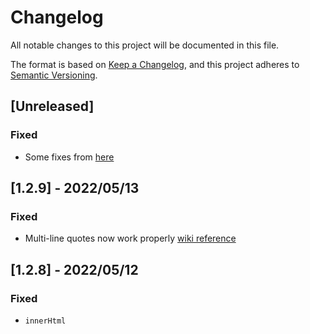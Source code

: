 # Changelog
All notable changes to this project will be documented in this file.

The format is based on [Keep a Changelog](https://keepachangelog.com/en/1.0.0/),
and this project adheres to [Semantic Versioning](https://semver.org/spec/v2.0.0.html).

## [Unreleased]
### Fixed
- Some fixes from [here](https://github.com/ka1tzyu/local-quotes/projects/1#card-82152799)

## [1.2.9] - 2022/05/13
### Fixed
- Multi-line quotes now work properly 
[wiki reference](https://github.com/ka1tzyu/local-quotes/wiki/How-quote-listings-work#-multi-line-quotes)

## [1.2.8] - 2022/05/12
### Fixed
- `innerHtml` <script> execution vulnerability

## [1.2.7] - 2022/05/12
### Fixed
- Grammar issues and setting name

## [1.2.6] - 2022/05/12
### Fixed
- Quotes now in settings, so you can view your first loaded note's quote block without page reload

## [1.2.5] - 2022/05/11
### Fixed
- On slow devices `onLayoutReady` does it work slowly than page render

## [1.2.4] - 2022/05/11
### Added
- Ability to configure quoteVault updating while code block renders

### Changed
- Some movements in settings

### Fixed
- Special notice on `*` validating instead of no authors notice warning
- Quote duplicating

## [1.2.3] - 2022/05/11
### Fixed
- Remove unnecessary notice (dev)

## [1.2.2] - 2022/05/10
### Fixed
- Now quote slicing based on first space position rathar than persistent position

## [1.2.1] - 2022/05/10
### Fixed
- Now author's may contain words in any language

## [1.2.0] - 2022/05/10
### Added
- New modal - `Local Quote Statistics` with basic local quotes' stats
- Ability to inherit listing's style in quote block (enable via settings, off by default)

### Changed
- Danger setting got their own settings category - `Danger Zone`

### Fixed
- You can use markdown (bold/italic style) to your quote's listings headers (`:::**Author**:::`)

## [1.1.1] - 2022/05/10
### Changed
- Auto generated id's length moved to settings
- Search validator now returns special message if there is no valid authors in search

### Fixed
- Constant regular expressions improvements

## [1.1.0] - 2022/05/09
### Added
- Ability to use markdown (highlight too) inside quote's format setting and quotes' listings
- New setting that allows to validate advanced search
- [One-time quote](https://github.com/ka1tzyu/local-quotes/wiki/What-is-one-time-quote%3F) — brand-new quote type
- New setting — `Clear one-time blocks`
- New modal — `One-Time Quote Maker`
- New command — `Open One-Time Quote Maker`

### Removed
- Unnecessary `reload button` setting

### Fixed
- Notice from Quote Maker now return `search` rather than `null` from uncreated content

## [1.0.0] - 2022/05/08
### BREAKING CHANGE
- New BlockMetadata design(read
[this wiki](https://github.com/ka1tzyu/local-quotes/wiki/How-to-switch-from-%600.x.x%60-to-%601.x.x%60)
to switch from `0.x.x` to `1.x.x`)

### Added
- Error model that occurs when you summon `Quote Maker` with no quote listings
- [Wiki page](https://github.com/ka1tzyu/local-quotes/wiki/How-quote-listings-work) about quote listing (and refer to it in error modal)
- Search possibilities ([wiki](https://github.com/ka1tzyu/local-quotes/wiki/How-to-use-search))

### Changed
- Modal styling (emojis)

### Fixed
- More space between buttons in `Quote Maker`

## [0.2.1] - 2022/05/08
### Fixed
- Plugin now searches tag in any position and source (frontmatter) (#12)

### Changed
- Modal name now is Quote Maker
- Some code improvements

## [0.2.0] - 2022/05/07
### Added
- Ability to change quote format in settings
- All-in-one 'Quote Maker' modal that simplify the way of quote block making ([more info](https://github.com/ka1tzyu/local-quotes#%EF%B8%8Fquote-maker))

### Fixed
- Some grammar issues in [README](README.md)

## [0.1.1] - 2022/05/06
### Added
- Setting with ability to clear blockMetadata

### Fixed
- `customClass` behavior
- Some notices for better user experience

## [0.1.0] - 2022/05/06
### Added
- Basic functionality described in [README](README.md)
